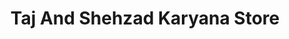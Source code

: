 ---
title: "Taj And Shehzad Karyana Store"
url: /karachi/taj-and-shehzad-karyana-store/
shop: general
---